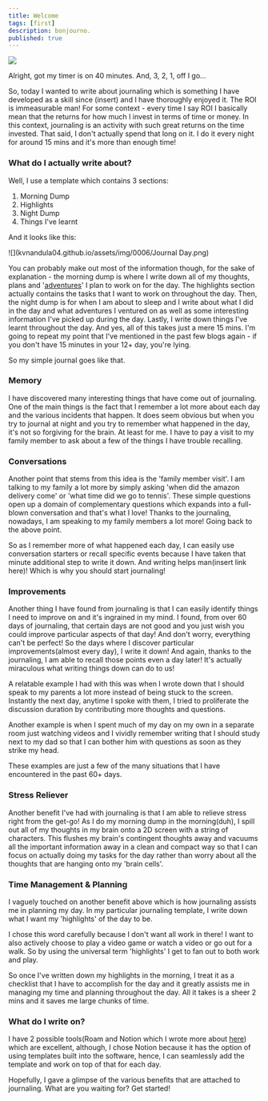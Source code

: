 ```yaml
---
title: Welcome
tags: [first]
description: bonjourno.
published: true
---
```


![](https://images.unsplash.com/photo-1488190211105-8b0e65b80b4e?ixlib=rb-1.2.1&amp;ixid=eyJhcHBfaWQiOjEyMDd9&amp;auto=format&amp;fit=crop&amp;w=1950&amp;q=80)

Alright, got my timer is on 40 minutes. And, 3, 2, 1, off I go…

So, today I wanted to write about journaling which is something I have developed as a skill since (insert) and I have thoroughly enjoyed it. The ROI is immeasurable man! For some context - every time I say ROI I basically mean that the returns for how much I invest in terms of time or money. In this context, journaling is an activity with such great returns on the time invested. That said, I don&#39;t actually spend that long on it. I do it every night for around 15 mins and it&#39;s more than enough time!

### What do I actually write about?

Well, I use a template which contains 3 sections:

1. Morning Dump  
2. Highlights  
3. Night Dump  
4. Things I&#39;ve learnt  

And it looks like this:

![](kvnandula04.github.io/assets/img/0006/Journal Day.png)

You can probably make out most of the information though, for the sake of explanation - the morning dump is where I write down all of my thoughts, plans and &#39;[adventures](https://wiki.karsidonline.com/perception-of-life/)&#39; I plan to work on for the day. The highlights section actually contains the tasks that I want to work on throughout the day. Then, the night dump is for when I am about to sleep and I write about what I did in the day and what adventures I ventured on as well as some interesting information I&#39;ve picked up during the day. Lastly, I write down things I&#39;ve learnt throughout the day. And yes, all of this takes just a mere 15 mins. I&#39;m going to repeat my point that I&#39;ve mentioned in the past few blogs again - if you don&#39;t have 15 minutes in your 12+ day, you&#39;re lying.

So my simple journal goes like that.

### Memory

I have discovered many interesting things that have come out of journaling. One of the main things is the fact that I remember a lot more about each day and the various incidents that happen. It does seem obvious but when you try to journal at night and you try to remember what happened in the day, it&#39;s not so forgiving for the brain. At least for me. I have to pay a visit to my family member to ask about a few of the things I have trouble recalling.

### Conversations

Another point that stems from this idea is the &#39;family member visit&#39;. I am talking to my family a lot more by simply asking &#39;when did the amazon delivery come&#39; or &#39;what time did we go to tennis&#39;. These simple questions open up a domain of complementary questions which expands into a full-blown conversation and that&#39;s what I love! Thanks to the journaling, nowadays, I am speaking to my family members a lot more! Going back to the above point.

So as I remember more of what happened each day, I can easily use conversation starters or recall specific events because I have taken that minute additional step to write it down. And writing helps man(insert link here)! Which is why you should start journaling!

### Improvements

Another thing I have found from journaling is that I can easily identify things I need to improve on and it&#39;s ingrained in my mind. I found, from over 60 days of journaling, that certain days are not good and you just wish you could improve particular aspects of that day! And don&#39;t worry, everything can&#39;t be perfect! So the days where I discover particular improvements(almost every day), I write it down! And again, thanks to the journaling, I am able to recall those points even a day later! It&#39;s actually miraculous what writing things down can do to us!

A relatable example I had with this was when I wrote down that I should speak to my parents a lot more instead of being stuck to the screen. Instantly the next day, anytime I spoke with them, I tried to proliferate the discussion duration by contributing more thoughts and questions.

Another example is when I spent much of my day on my own in a separate room just watching videos and I vividly remember writing that I should study next to my dad so that I can bother him with questions as soon as they strike my head.

These examples are just a few of the many situations that I have encountered in the past 60+ days.

### Stress Reliever

Another benefit I&#39;ve had with journaling is that I am able to relieve stress right from the get-go! As I do my morning dump in the morning(duh), I spill out all of my thoughts in my brain onto a 2D screen with a string of characters. This flushes my brain&#39;s contingent thoughts away and vacuums all the important information away in a clean and compact way so that I can focus on actually doing my tasks for the day rather than worry about all the thoughts that are hanging onto my &#39;brain cells&#39;.

### Time Management &amp; Planning

I vaguely touched on another benefit above which is how journaling assists me in planning my day. In my particular journaling template, I write down what I want my &#39;highlights&#39; of the day to be.

I chose this word carefully because I don&#39;t want all work in there! I want to also actively choose to play a video game or watch a video or go out for a walk. So by using the universal term &#39;highlights&#39; I get to fan out to both work and play.

So once I&#39;ve written down my highlights in the morning, I treat it as a checklist that I have to accomplish for the day and it greatly assists me in managing my time and planning throughout the day. All it takes is a sheer 2 mins and it saves me large chunks of time.

### What do I write on?

I have 2 possible tools(Roam and Notion which I wrote more about [here](https://www.karsidonline.com/top-3-productivity-apps-you-should-use/)) which are excellent, although, I chose Notion because it has the option of using templates built into the software, hence, I can seamlessly add the template and work on top of that for each day.

Hopefully, I gave a glimpse of the various benefits that are attached to journaling. What are you waiting for? Get started!